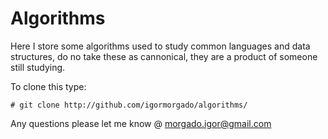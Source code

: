 # Algorithms

Here I store some algorithms used to study common languages and data structures,
do no take these as cannonical, they are a product of someone still studying.

To clone this type:

```
# git clone http://github.com/igormorgado/algorithms/
```

Any questions please let me know @ morgado.igor@gmail.com
